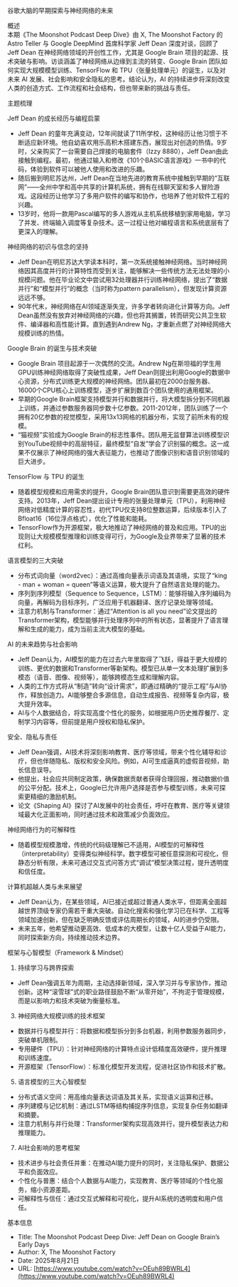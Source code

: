 谷歌大脑的早期探索与神经网络的未来

  

概述  
本期《The Moonshot Podcast Deep Dive》由 X, The Moonshot Factory 的 Astro Teller 与 Google DeepMind 首席科学家 Jeff Dean 深度对谈，回顾了 Jeff Dean 在神经网络领域的开创性工作，尤其是 Google Brain 项目的起源、技术突破与影响。访谈涵盖了神经网络从边缘到主流的转变、Google Brain 团队如何实现大规模模型训练、TensorFlow 和 TPU（张量处理单元）的诞生，以及对未来 AI 发展、社会影响和安全隐私的思考。结论认为，AI 的持续进步将深刻改变人类的创造方式、工作流程和社会结构，但也带来新的挑战与责任。

  

主题梳理

  

Jeff Dean 的成长经历与编程启蒙

- Jeff Dean 的童年充满变动，12年间就读了11所学校，这种经历让他习惯于不断适应新环境。他自幼喜欢用乐高积木搭建东西，展现出对创造的热情。9岁时，父亲购买了一台需要自己焊接的电脑套件（Izzy 8880），Jeff Dean由此接触到编程。最初，他通过输入和修改《101个BASIC语言游戏》一书中的代码，体验到软件可以被他人使用和改进的乐趣。
- 随后搬到明尼苏达州，Jeff Dean在当地先进的教育系统中接触到早期的“互联网”——全州中学和高中共享的计算机系统，拥有在线聊天室和多人冒险游戏。这段经历让他学习了多用户软件的编写和协作，也培养了他对软件工程的兴趣。
- 13岁时，他将一款用Pascal编写的多人游戏从主机系统移植到家用电脑，学习了并发、终端输入调度等复杂技术。这一过程让他对编程语言和系统底层有了更深入的理解。

  

神经网络的初识与信念的坚持

- Jeff Dean在明尼苏达大学读本科时，第一次系统接触神经网络。当时神经网络因其高度并行的计算特性而受到关注，能够解决一些传统方法无法处理的小规模问题。他在毕业论文中尝试用32处理器并行训练神经网络，提出了“数据并行”和“模型并行”的概念（当时称为pattern parallelism），但发现计算资源远远不够。
- 90年代末，神经网络在AI领域逐渐失宠，许多学者转向进化计算等方向。Jeff Dean虽然没有放弃对神经网络的兴趣，但也将其搁置，转而研究公共卫生软件、编译器和高性能计算。直到遇到Andrew Ng，才重新点燃了对神经网络大规模训练的热情。

  

Google Brain 的诞生与技术突破

- Google Brain 项目起源于一次偶然的交流。Andrew Ng在斯坦福的学生用GPU训练神经网络取得了突破性成果，Jeff Dean则提出利用Google的数据中心资源，分布式训练更大规模的神经网络。团队最初在2000台服务器、16000个CPU核心上训练模型，逐步扩展到数百个团队使用的通用框架。
- 早期的Google Brain框架支持模型并行和数据并行，将大模型拆分到不同机器上训练，并通过参数服务器同步数十亿参数。2011-2012年，团队训练了一个拥有20亿参数的视觉模型，采用13x13网格的机器分布，实现了前所未有的规模。
- “猫视频”实验成为Google Brain的标志性事件。团队用无监督算法训练模型识别YouTube视频中的高层特征，最终模型“自发”学会了识别猫的概念。这一成果不仅展示了神经网络的强大表征能力，也推动了图像识别和语音识别领域的巨大进步。

  

TensorFlow 与 TPU 的诞生

- 随着模型规模和应用需求的提升，Google Brain团队意识到需要更高效的硬件支持。2013年，Jeff Dean提出设计专用的张量处理单元（TPU），利用神经网络对低精度计算的容忍性，初代TPU仅支持8位整数运算，后续版本引入了Bfloat16（16位浮点格式），优化了性能和能耗。
- TensorFlow作为开源框架，极大地推动了神经网络的普及和应用。TPU的出现则让大规模模型推理和训练变得可行，为Google及业界带来了显著的技术红利。

  

语言模型的三大突破

- 分布式词向量（word2vec）：通过高维向量表示词语及其语境，实现了“king - man + woman = queen”等语义运算，极大提升了自然语言处理的能力。
- 序列到序列模型（Sequence to Sequence，LSTM）：能够将输入序列编码为向量，再解码为目标序列，广泛应用于机器翻译、医疗记录处理等领域。
- 注意力机制与Transformer：通过“Attention is all you need”论文提出的Transformer架构，模型能够并行处理序列中的所有状态，显著提升了语言理解和生成的能力，成为当前主流大模型的基础。

  

AI 的未来趋势与社会影响

- Jeff Dean认为，AI模型的能力在过去六年里取得了飞跃，得益于更大规模的训练、更优的数据和Transformer等新架构。模型已从单一文本处理扩展到多模态（语音、图像、视频等），能够跨模态生成和理解内容。
- 人类的工作方式将从“制造”转向“设计需求”，即通过精确的“提示工程”与AI协作，释放创造力。AI能够整合多源信息，自动生成报告、视频等复杂内容，极大提升效率。
- AI与个人数据结合，将实现高度个性化的服务，如根据用户历史推荐餐厅、定制学习内容等，但前提是用户授权和隐私保护。

  

安全、隐私与责任

- Jeff Dean强调，AI技术将深刻影响教育、医疗等领域，带来个性化辅导和诊疗，但也伴随隐私、版权和安全风险。例如，AI可生成逼真的虚假音视频，助长信息误导。
- 他提出，社会应共同制定政策，确保数据贡献者获得合理回报，推动数据价值的公平分配。技术上，Google已允许用户选择是否参与模型训练，未来可探索更精细的激励机制。
- 论文《Shaping AI》探讨了AI发展中的社会责任，呼吁在教育、医疗等关键领域最大化正面影响，同时通过技术和政策减少负面效应。

  

神经网络行为的可解释性

- 随着模型规模激增，传统的代码级理解已不适用，AI模型的可解释性（interpretability）变得类似神经科学。数字模型可被任意探测和可视化，但静态分析有限，未来可通过交互式问答方式“调试”模型决策过程，提升透明度和信任度。

  

计算机超越人类与未来展望

- Jeff Dean认为，在某些领域，AI已接近或超过普通人类水平，但距离全面超越世界顶级专家仍需若干重大突破。自动化搜索和强化学习已在科学、工程等领域加速创新，但在缺乏明确反馈或评估周期长的领域，AI的进步仍受限。
- 未来五年，他希望推动更高效、低成本的大模型，让数十亿人受益于AI能力，同时探索新方向，持续推动技术边界。

  

框架与心智模型（Framework & Mindset）

1. 持续学习与跨界探索

- Jeff Dean强调五年为周期，主动选择新领域，深入学习并与专家协作，推动创新。这种“滚雪球”式的职业路径鼓励不断“从零开始”，不拘泥于管理规模，而是以影响力和技术突破为衡量标准。

3. 神经网络大规模训练的技术框架

- 数据并行与模型并行：将数据和模型拆分到多台机器，利用参数服务器同步，突破单机限制。
- 专用硬件（TPU）：针对神经网络的计算特点设计低精度高效硬件，提升推理和训练速度。
- 开源框架（TensorFlow）：标准化模型开发流程，促进社区协作和技术扩散。

5. 语言模型的三大心智模型

- 分布式语义空间：用高维向量表达词语及其关系，实现语义运算和迁移。
- 序列建模与记忆机制：通过LSTM等结构捕捉序列信息，实现复杂任务如翻译和摘要。
- 注意力机制与并行处理：Transformer架构实现高效并行，提升模型表达力和推理能力。

7. AI社会影响的思考框架

- 技术进步与社会责任并重：在推动AI能力提升的同时，关注隐私保护、数据公平和负面效应。
- 个性化与普惠：结合个人数据与AI能力，实现教育、医疗等领域的个性化服务，缩小资源差距。
- 可解释性与信任：通过交互式解释和可视化，提升AI系统的透明度和用户信任。

  

基本信息

- Title: The Moonshot Podcast Deep Dive: Jeff Dean on Google Brain’s Early Days
- Author: X, The Moonshot Factory
- Date: 2025年8月21日
- URL: [https://www.youtube.com/watch?v=OEuh89BWRL4](https://www.youtube.com/watch?v=OEuh89BWRL4)